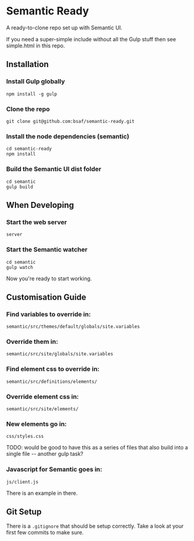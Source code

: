Semantic Ready
==============

A ready-to-clone repo set up with Semantic UI.

If you need a super-simple include without all the Gulp stuff then see simple.html in this repo.

Installation
------------

### Install Gulp globally

    npm install -g gulp

### Clone the repo

    git clone git@github.com:bsaf/semantic-ready.git

### Install the node dependencies (semantic)

    cd semantic-ready
    npm install

### Build the Semantic UI dist folder

    cd semantic
    gulp build

When Developing
---------------

### Start the web server

    server

### Start the Semantic watcher

    cd semantic
    gulp watch

Now you're ready to start working.

Customisation Guide
-------------------

### Find variables to override in:

    semantic/src/themes/default/globals/site.variables

### Override them in:

    semantic/src/site/globals/site.variables

### Find element css to override in:

    semantic/src/definitions/elements/

### Override element css in:

    semantic/src/site/elements/

### New elements go in:

    css/styles.css

TODO: would be good to have this as a series of files that also build into a single file -- another gulp task?

### Javascript for Semantic goes in:

    js/client.js

There is an example in there.

Git Setup
---------

There is a `.gitignore` that should be setup correctly. Take a look at your first few commits to make sure.
